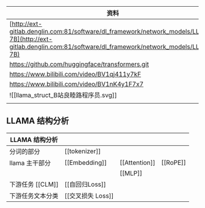 
| 资料                                                                                                                                                               |
| ---------------------------------------------------------------------------------------------------------------------------------------------------------------- |
| [http://ext-gitlab.denglin.com:81/software/dl_framework/network_models/LLaMA-7B](http://ext-gitlab.denglin.com:81/software/dl_framework/network_models/LLaMA-7B) |
| https://github.com/huggingface/transformers.git                                                                                                                  |
| https://www.bilibili.com/video/BV1qj411y7kF                                                                                                                      |
| https://www.bilibili.com/video/BV1nK4y1F7x7                                                                                                                      |
| ![[llama_struct_B站良睦路程序员.svg]]                                                                                                                                   |
|                                                                                                                                                                  |

## LLAMA 结构分析
| LLAMA 结构分析   |               |               |          |
| ------------ | ------------- | ------------- | -------- |
| 分词的部分        | [[tokenizer]] |               |          |
| llama 主干部分   | [[Embedding]] | [[Attention]] | [[RoPE]] |
|              |               | [[MLP]]       |          |
| 下游任务 [[CLM]] | [[自回归Loss]]   |               |          |
| 下游任务文本分类     | [[交叉损失 Loss]] |               |          |
